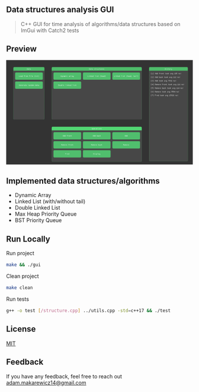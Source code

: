 
## Data structures analysis GUI

> C++ GUI for time analysis of algorithms/data structures based on ImGui with Catch2 tests


## Preview
![Alt text](showcase.jpg)

## Implemented data structures/algorithms
- Dynamic Array
- Linked List (with/without tail)
- Double Linked List
- Max Heap Priority Queue
- BST Priority Queue


## Run Locally

Run project
```bash
make && ./gui
```

Clean project
```bash
make clean
```

Run tests
```bash
g++ -o test [/structure.cpp] ../utils.cpp -std=c++17 && ./test
```

## License

[MIT](LICENSE.md)


## Feedback

If you have any feedback, feel free to reach out adam.makarewicz14@gmail.com
